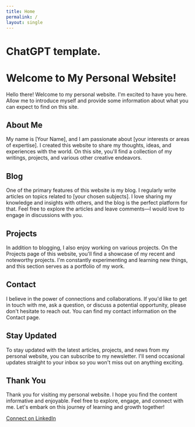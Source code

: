 ```yaml
---
title: Home
permalink: /
layout: single
---
```


# ChatGPT template. 

# Welcome to My Personal Website!

Hello there! Welcome to my personal website. I'm excited to have you here. Allow me to introduce myself and provide some information about what you can expect to find on this site.

## About Me

My name is [Your Name], and I am passionate about [your interests or areas of expertise]. I created this website to share my thoughts, ideas, and experiences with the world. On this site, you'll find a collection of my writings, projects, and various other creative endeavors.

## Blog

One of the primary features of this website is my blog. I regularly write articles on topics related to [your chosen subjects]. I love sharing my knowledge and insights with others, and the blog is the perfect platform for that. Feel free to explore the articles and leave comments—I would love to engage in discussions with you.

## Projects

In addition to blogging, I also enjoy working on various projects. On the Projects page of this website, you'll find a showcase of my recent and noteworthy projects. I'm constantly experimenting and learning new things, and this section serves as a portfolio of my work.

## Contact

I believe in the power of connections and collaborations. If you'd like to get in touch with me, ask a question, or discuss a potential opportunity, please don't hesitate to reach out. You can find my contact information on the Contact page.

## Stay Updated

To stay updated with the latest articles, projects, and news from my personal website, you can subscribe to my newsletter. I'll send occasional updates straight to your inbox so you won't miss out on anything exciting.

## Thank You

Thank you for visiting my personal website. I hope you find the content informative and enjoyable. Feel free to explore, engage, and connect with me. Let's embark on this journey of learning and growth together!

[Connect on LinkedIn](https://linkedin.com/in/charlespert)

